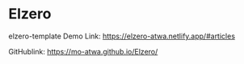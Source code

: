 # Elzero
elzero-template
Demo Link: https://elzero-atwa.netlify.app/#articles

GitHublink: https://mo-atwa.github.io/Elzero/
